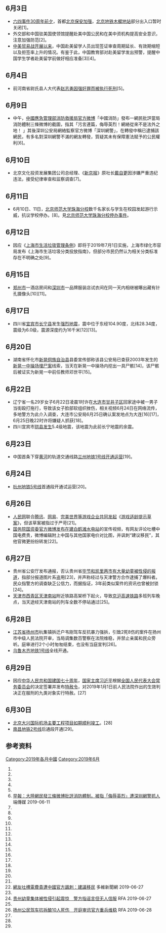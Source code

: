 <noinclude>  </noinclude>

## 6月3日

  - [六四事件](../Page/六四事件.md "wikilink")[30周年前夕](../Page/六四事件三十週年.md "wikilink")，首都[北京保安加强](https://zh.wikipedia.org/wiki/北京 "wikilink")，[北京地铁](../Page/北京地铁.md "wikilink")[木樨地站](../Page/木樨地站.md "wikilink")部分出入口暂时关闭\[1\]。
  - 外交部和中国驻美国使领馆提醒赴美中国公民和在美中资机构提高安全意识，注意加强防范\[2\]。
  - [中美贸易战开展以来](../Page/2018－2019年中美贸易战.md "wikilink")，中国赴美留学人员出现签证审查周期延长、有效期缩短以及拒签率上升的情况。有鉴于此，中国教育部对赴美留学发出预警，提醒中国学生学者赴美留学前做好相应准备\[3\]\[4\]。

## 6月4日

  - 前河南省尉氏县人大代表[赵志勇因强奸罪而被执行死刑](https://zh.wikipedia.org/wiki/赵志勇 "wikilink")\[5\]。

## 6月9日

  - 中午，[中國應急管理部消防救援局官方微博](https://zh.wikipedia.org/wiki/中華人民共和國應急管理部 "wikilink")「中國消防」發布一網民批評當局消防體制三條微博的截圖，指其「污言連篇，侮辱英烈！網絡從來不是法外之地！ 」其後深圳公安局網絡監察官方微博「深圳網警」，在轉發中稱已逮捕該網民，有多名對深圳網警不滿的網友轉發，質疑其未有保障憲法賦予的公民權利\[6\]。

## 6月10日

  - 北京文化投资发展集团公司总经理、《[新京报](../Page/新京报.md "wikilink")》原社长[戴自更](../Page/戴自更.md "wikilink")因涉嫌严重违纪违法，接受纪律审查和监察调查\[7\]。

## 6月11日

  - 6月10日、11日，[北京师范大学珠海分校](../Page/北京师范大学珠海分校.md "wikilink")数千名家长与学生在校园发起游行示威，抗议学校停办。\[8\]。見[北京师范大学珠海分校停办事件](../Page/北京师范大学珠海分校停办事件.md "wikilink")。

## 6月12日

  - 因应《[上海市生活垃圾管理条例](https://zh.wikipedia.org/wiki/上海市生活垃圾管理条例 "wikilink")》即将于2019年7月1日实施，上海市绿化市容局发布《上海市生活垃圾分类投放指南》，但部分市民仍然认为相关分类标准存在不明确之处\[9\]。

## 6月15日

  - [郑州市](../Page/郑州市.md "wikilink")一酒店房间和[深圳市](../Page/深圳市.md "wikilink")一品牌服装店试衣间在同一天内相继被曝出藏有针孔摄像头\[10\]\[11\]。

## 6月17日

  - 四川省[宜宾市](../Page/宜宾市.md "wikilink")[长宁县](../Page/长宁县.md "wikilink")发生[强烈地震](../Page/2019年长宁地震.md "wikilink")，震中位于东经104.90度，北纬28.34度，震级为6.0级，震源深度约为16千米\[12\]\[13\]。

## 6月20日

  - 湖南省怀化市[新晃侗族自治县](../Page/新晃侗族自治县.md "wikilink")县委宣传部称该县公安局已查获2003年发生的[新晃一中操场埋尸案](../Page/新晃一中操场埋尸案.md "wikilink")线索，当天在新晃一中操场内挖出一具尸骸\[14\]，该尸骸后被证实为新晃一中前任教师邓世平\[15\]。

## 6月22日

  - 辽宁省一名29岁女子6月22日凌晨1时许在[大连市](https://zh.wikipedia.org/wiki/大连市 "wikilink")[甘井子区](../Page/甘井子区.md "wikilink")回家途中被一男子当街殴打拖行，导致该女子脸部软组织挫伤，相关视频6月24日在网络流传，多地警方为此介入调查，大连市公安局6月25日确认案发地点为大连\[16\]\[17\]，6月25日晚22时许将嫌疑人抓获\[18\]。
  - 四川宜宾市[珙县发生](https://zh.wikipedia.org/wiki/珙县 "wikilink")5.4级地震，该地震为此前长宁地震的余震。

## 6月23日

  - 中国首条下穿[黄河](../Page/黄河.md "wikilink")的轨道交通线路[兰州地铁1号线开通运营](https://zh.wikipedia.org/wiki/兰州地铁1号线 "wikilink")\[19\]。

## 6月24日

  - [杭州地铁5号线](../Page/杭州地铁5号线.md "wikilink")首通段开通试运营\[20\]。

## 6月26日

  - [人民网](../Page/人民网.md "wikilink")联合[腾讯](../Page/腾讯.md "wikilink")、[网易](../Page/网易.md "wikilink")、[完美世界等游戏企业共同发起](https://zh.wikipedia.org/wiki/完美世界 "wikilink")《[游戏适龄提示草案](../Page/中華人民共和國電子遊戲審查制度.md "wikilink")》，但该草案被指过于严苛\[21\]。
  - [国务院国资委官方](../Page/国务院国有资产监督管理委员会.md "wikilink")[微博发布在建](../Page/新浪微博.md "wikilink")[白鹤滩水电站](../Page/白鹤滩水电站.md "wikilink")的宣传视频，有网友评论吐槽中国电费贵，微博编辑附上中国与其他国家电价对比图，并讽刺“建议移民”，其他官微更纷纷转发\[22\]。

## 6月27日

  - 贵州省公安厅发布通报，否认贵州省[毕节和](../Page/毕节市.md "wikilink")[凯里两市有大量幼童被性侵的报道](../Page/凯里市.md "wikilink")，指部分报道图片系盗用\[23\]，并声称经过与天津警方合作逮捕了爆料者。民众指警方的调查缺乏公信力，而据指证，3年前类似案件的资讯也曾被封锁\[24\]。
  - [天津市](../Page/天津市.md "wikilink")[西青区](../Page/西青区.md "wikilink")[天津南站](../Page/天津南站.md "wikilink")附近铁路高架桥下起火，导致[京沪高速铁路](../Page/京沪高速铁路.md "wikilink")多班列车晚点，当天途经天津南站的列车全数不停站通过\[25\]。

## 6月28日

  - [江苏省](../Page/江苏省.md "wikilink")[扬州市](../Page/扬州市.md "wikilink")杭集镇拆迁户韦刚驾车反抗暴力强拆，引致2死8伤的案件在扬州市中级人民法院开审，当局调集数百警察在法院维稳，并禁止亲属和民众旁听。庭审进行2个小时匆匆结束，也没有当庭宣判\[26\]。
  - [乌鲁木齐地铁1号线](../Page/乌鲁木齐地铁1号线.md "wikilink")全线开通。

## 6月29日

  - 因应[中华人民共和国建国七十周年](https://zh.wikipedia.org/wiki/中华人民共和国 "wikilink")，[国家主席](../Page/中华人民共和国主席.md "wikilink")[习近平](../Page/习近平.md "wikilink")根据[全国人民代表大会常务委员会](../Page/全国人民代表大会常务委员会.md "wikilink")的决定签署并发布[特赦令](../Page/中华人民共和国特赦.md "wikilink")，对2019年1月1日前人民法院作出的生效判决正在服刑的九类对象实行特赦。\[27\]

## 6月30日

  - [北京大兴国际机场主要工程项目如期顺利竣工](https://zh.wikipedia.org/wiki/北京大兴国际机场 "wikilink")。\[28\]
  - [南昌地铁2号线](../Page/南昌地铁2号线.md "wikilink")后通段开通\[29\]。

## 参考资料

<noinclude>  </noinclude>

[Category:2019年各月中國](https://zh.wikipedia.org/wiki/Category:2019年各月中國 "wikilink") [Category:2019年6月](https://zh.wikipedia.org/wiki/Category:2019年6月 "wikilink")

1.
2.
3.
4.
5.
6.  [早報：大陸網民發三條微博批評消防體制，被指「侮辱英烈」遭深圳網警抓人](https://theinitium.com/article/20190611-morning-brief/) 端傳媒 2019-06-11
7.
8.
9.
10.
11.
12.
13.
14.
15.
16.
17.
18.
19.
20.
21.
22. [網友吐槽電費貴遭中國官方諷刺：建議移民](http://news.dwnews.com/china/big5/news/2019-06-27/60139065.html) 多維新聞網 2019-06-27
23.
24. [贵州幼童集体被性侵引起震惊　警方指谣言但无人信服](https://www.rfa.org/cantonese/news/children-06272019092934.html?encoding=simplified) RFA 2019-06-27
25.
26. [扬州公民驾车抗拆酿10人死伤　开庭审讯官方重兵维稳](https://www.rfa.org/cantonese/news/adjudgement-06282019083829.html?encoding=simplified) RFA 2019-06-28
27.
28.
29.
